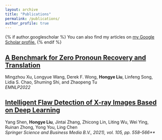 ```yaml
---
layout: archive
title: "Publications"
permalink: /publications/
author_profile: true
---
```


{% if author.googlescholar %}
  You can also find my articles on <u><a href="{{author.googlescholar}}">my Google Scholar profile</a>.</u>
{% endif %}

## [A Benchmark for Zero Pronoun Recovery and Translation](https://scholar.google.com/citations?view_op=view_citation&hl=zh-CN&user=WOv1apoAAAAJ&citation_for_view=WOv1apoAAAAJ:u-x6o8ySG0sC)
Mingzhou Xu, Longyue Wang, Derek F. Wong, <b>Hongye Liu</b>, Linfeng Song, Lidia S. Chao, Shuming Shi, and Zhaopeng 
Tu \
<i>EMNLP2022</i>

## [Intelligent Flaw Detection of X-ray Images Based on Deep Learning](https://scholar.google.com/citations?view_op=view_citation&hl=zh-CN&user=WOv1apoAAAAJ&citation_for_view=WOv1apoAAAAJ:d1gkVwhDpl0C)
Yang Shen, <b>Hongye Liu</b>, Jintai Zhang, Zhicong Lin, Liting Wu, Wei Ying, Ruinan Zhong, Yong You, Ling Chen \
<i>Springer Science and Business Media B.V., 2021), vol. 105, pp. 558–566**</i>